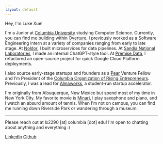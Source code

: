 ```yaml
---
layout: default
---
```


Hey, I'm Luke Xue!

I'm a Junior at [Columbia University](https://www.columbia.edu/) studying Computer Science. Currently, you can find me building within [Overture](https://joinoverture.com). I previously worked as a Software Engineering Intern at a variety of companies ranging from early to late stage. At [Noldor](https://www.noldor.com/), I built microservices for data pipelines. At [Sandia National Laboratories](https://www.sandia.gov/), I made an internal ChatGPT-style tool. At [Premise Data](https://premise.com/), I refactored an open-source project for quick Google Cloud Platform deployments.

I also source early-stage startups and founders as a [Pear](https://pear.vc/) Venture Fellow and I'm President of the [Columbia Organization of Rising Entrepreneurs](https://www.coreatcu.com/). Previously, I was a lead for [Almaworks](https://www.alma.works/), a student-run startup accelerator.

I'm originally from Albuquerque, New Mexico but spend most of my time in New York City. My favorite movie is [Minari](https://www.youtube.com/watch?v=KQ0gFidlro8), I play saxophone and piano, and I watch an absurd amount of tennis. When I'm not on campus, you can find me running down Riverside Park or wandering through a museum.

***

Please reach out at lx2290 [at] columbia [dot] edu! I'm open to chatting about anything and everything :)

[LinkedIn](https://www.linkedin.com/in/lukexue/) [Github](https://github.com/luke-xue) 